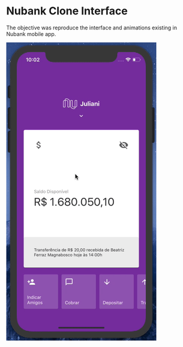 # Nubank Clone Interface

The objective was reproduce the interface and animations existing in Nubank mobile app.

![](nubank.gif)
